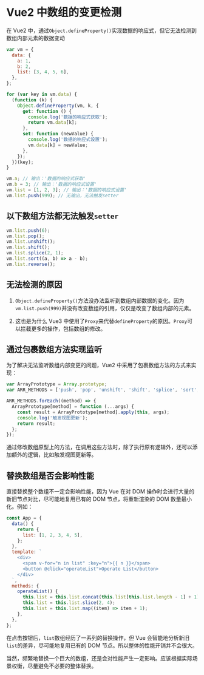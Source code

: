 # Vue2 中数组的变更检测

在 Vue2 中，通过`Object.defineProperty()`实现数据的响应式，但它无法检测到数组内部元素的数据变动

```javascript
var vm = {
  data: {
    a: 1,
    b: 2,
    list: [3, 4, 5, 6],
  },
};

for (var key in vm.data) {
  (function (k) {
    Object.defineProperty(vm, k, {
      get: function () {
        console.log('数据的响应式获取');
        return vm.data[k];
      },
      set: function (newValue) {
        console.log('数据的响应式设置');
        vm.data[k] = newValue;
      },
    });
  })(key);
}

vm.a; // 输出：'数据的响应式获取'
vm.b = 3; // 输出：'数据的响应式设置'
vm.list = [1, 2, 3]; // 输出：'数据的响应式设置'
vm.list.push(999); // 无输出，无法触发setter
```

## 以下数组方法都无法触发`setter`

```javascript
vm.list.push(6);
vm.list.pop();
vm.list.unshift();
vm.list.shift();
vm.list.splice(2, 1);
vm.list.sort((a, b) => a - b);
vm.list.reverse();
```

## 无法检测的原因

1. `Object.defineProperty()`方法没办法监听到数组内部数据的变化。因为`vm.list.push(999)`并没有改变数组的引用，仅仅是改变了数组内部的元素。

2. 这也是为什么 Vue3 中使用了`Proxy`来代替`defineProperty`的原因。`Proxy`可以拦截更多的操作，包括数组的修改。

## 通过包裹数组方法实现监听

为了解决无法监听数组内部变更的问题，Vue2 中采用了包裹数组方法的方式来实现：

```javascript
var ArrayPrototype = Array.prototype;
var ARR_METHODS = ['push', 'pop', 'unshift', 'shift', 'splice', 'sort', 'reverse'];

ARR_METHODS.forEach((method) => {
  ArrayPrototype[method] = function (...args) {
    const result = ArrayPrototype[method].apply(this, args);
    console.log('触发视图更新');
    return result;
  };
});
```

通过修改数组原型上的方法，在调用这些方法时，除了执行原有逻辑外，还可以添加额外的逻辑，比如触发视图更新等。

## 替换数组是否会影响性能

直接替换整个数组不一定会影响性能，因为 Vue 在对 DOM 操作时会进行大量的新旧节点对比，尽可能地复用已有的 DOM 节点，将重新渲染的 DOM 数量最小化。例如：

```javascript
const App = {
  data() {
    return {
      list: [1, 2, 3, 4, 5],
    };
  },
  template: `
    <div>
      <span v-for="n in list" :key="n">{{ n }}</span>
      <button @click="operateList">Operate List</button>
    </div>
  `,
  methods: {
    operateList() {
      this.list = this.list.concat(this.list[this.list.length - 1] + 1);
      this.list = this.list.slice(2, 4);
      this.list = this.list.map((item) => item + 1);
    },
  },
};
```

在点击按钮后，`list`数组经历了一系列的替换操作，但 Vue 会智能地分析新旧`list`的差异，尽可能地复用已有的 DOM 节点。所以整体的性能开销并不会很大。

当然，频繁地替换一个巨大的数组，还是会对性能产生一定影响。应该根据实际场景权衡，尽量避免不必要的整体替换。
